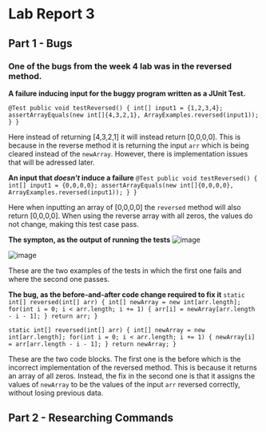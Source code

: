 # Lab Report 3


## Part 1 - Bugs


### One of the bugs from the week 4 lab was in the reversed method.


**A failure inducing input for the buggy program written as a JUnit Test.**


`@Test
  public void testReversed() {
    int[] input1 = {1,2,3,4};
    assertArrayEquals(new int[]{4,3,2,1}, ArrayExamples.reversed(input1));
  }
}
`


Here instead of returning [4,3,2,1] it will instead return [0,0,0,0]. This is because in the reverse method it is returning the input `arr` which is being cleared instead of the `newArray`. However, there is implementation issues that will be adressed later.


**An input that *doesn't* induce a failure**
`@Test
  public void testReversed() {
    int[] input1 = {0,0,0,0};
    assertArrayEquals(new int[]{0,0,0,0}, ArrayExamples.reversed(input1));
  }
}
`


Here when inputting an array of [0,0,0,0] the `reversed` method will also return [0,0,0,0]. When using the reverse array with all zeros, the values do not change, making this test case pass.

**The sympton, as the output of running the tests**
![image](https://github.com/sur-shah/cse15l-lab-reports/assets/156368641/209fc69b-12b9-49ff-beaf-38057541d905)


![image](https://github.com/sur-shah/cse15l-lab-reports/assets/156368641/b89ad920-287e-473e-9ee1-c56b20d396ff)


These are the two examples of the tests in which the first one fails and where the second one passes.

**The bug, as the before-and-after code change required to fix it**
`static int[] reversed(int[] arr) {
    int[] newArray = new int[arr.length];
    for(int i = 0; i < arr.length; i += 1) {
      arr[i] = newArray[arr.length - i - 1];
    }
    return arr;
  }
  `

  
  `static int[] reversed(int[] arr) {
    int[] newArray = new int[arr.length];
    for(int i = 0; i < arr.length; i += 1) {
      newArray[i] = arr[arr.length - i - 1];
    }
    return newArray;
  }
  `

  
These are the two code blocks. The first one is the before which is the incorrect implementation of the reversed method. This is because it returns an array of all zeros. Instead, the fix in the second one is that it assigns the values of `newArray` to be the values of the input `arr` reversed correctly, without losing previous data.

## Part 2 - Researching Commands




  


